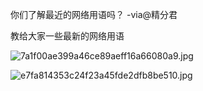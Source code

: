 
你们了解最近的网络用语吗？ -via@精分君

教给大家一些最新的网络用语

![7a1f00ae399a46ce89aeff16a66080a9.jpg](https://wxlzmt.github.io/cdn1/ext/qw/groups/30051/7a1f00ae399a46ce89aeff16a66080a9.jpg)

![e7fa814353c24f23a45fde2dfb8be510.jpg](https://wxlzmt.github.io/cdn1/ext/qw/groups/30051/e7fa814353c24f23a45fde2dfb8be510.jpg)
